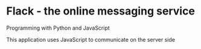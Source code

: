 # Flack - the online messaging service

<p>Programming with Python and JavaScript</p>
<p>This application uses JavaScript to communicate on the server side</p>
